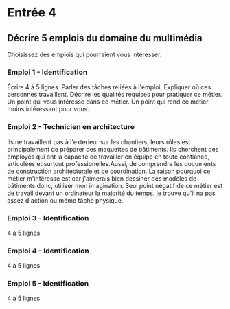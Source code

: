 # Entrée 4
## Décrire 5 emplois du domaine du multimédia
Choisissez des emplois qui pourraient vous intéresser. 

### Emploi 1 - Identification
Écrire 4 à 5 lignes. Parler des tâches reliées à l'emploi. Expliquer où ces personnes travaillent. Décrire les qualités requises pour pratiquer ce métier. Un point qui vous intéresse dans ce métier. Un point qui rend ce métier moins intéressant pour vous.  

### Emploi 2 - Technicien en architecture
Ils ne travaillent pas à l'exterieur sur les chantiers, leurs rôles est principalement de préparer des maquettes de bâtiments. Ils cherchent des employés qui ont la capacité de travailler en équipe en toute confiance, articulées et surtout professionelles.Aussi, de comprendre les documents de construction architecturale et de coordination. La raison pourquoi ce métier m'intêresse est car j'aimerais bien dessiner des modèles de bâtiments donc, utiliser mon imagination. Seul point négatif de ce métier est de travail devant un ordinateur la majorité du temps, je trouve qu'il na pas assez d'action ou même tâche physique.

### Emploi 3 - Identification
4 à 5 lignes 

### Emploi 4 - Identification
4 à 5 lignes

### Emploi 5 - Identification
4 à 5 lignes


